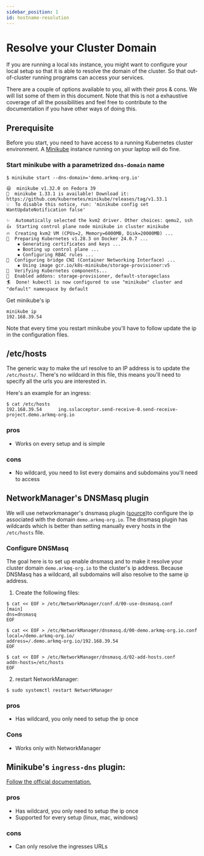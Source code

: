 ```yaml
---
sidebar_position: 1
id: hostname-resolution
---
```


# Resolve your Cluster Domain

If you are running a local `k8s` instance, you might want to configure your
local setup so that it is able to resolve the domain of the cluster. So that
out-of-cluster running programs can access your services.

There are a couple of options available to you, all with their pros & cons. We
will list some of them in this document. Note that this is not a exhaustive
coverage of all the possibilities and feel free to contribute to the
documentation if you have other ways of doing this.

## Prerequisite

Before you start, you need to have access to a running Kubernetes cluster
environment. A [Minikube](https://minikube.sigs.k8s.io/docs/start/) instance
running on your laptop will do fine.

### Start minikube with a parametrized `dns-domain` name

```console
$ minikube start --dns-domain='demo.arkmq-org.io'

😄  minikube v1.32.0 on Fedora 39
🎉  minikube 1.33.1 is available! Download it: https://github.com/kubernetes/minikube/releases/tag/v1.33.1
💡  To disable this notice, run: 'minikube config set WantUpdateNotification false'

✨  Automatically selected the kvm2 driver. Other choices: qemu2, ssh
👍  Starting control plane node minikube in cluster minikube
🔥  Creating kvm2 VM (CPUs=2, Memory=6000MB, Disk=20000MB) ...
🐳  Preparing Kubernetes v1.28.3 on Docker 24.0.7 ...
    ▪ Generating certificates and keys ...
    ▪ Booting up control plane ...
    ▪ Configuring RBAC rules ...
🔗  Configuring bridge CNI (Container Networking Interface) ...
    ▪ Using image gcr.io/k8s-minikube/storage-provisioner:v5
🔎  Verifying Kubernetes components...
🌟  Enabled addons: storage-provisioner, default-storageclass
🏄  Done! kubectl is now configured to use "minikube" cluster and "default" namespace by default
```

Get minikube's ip

```console
minikube ip
192.168.39.54
```

Note that every time you restart minikube you'll have to follow update the ip in
the configuration files.

## /etc/hosts

The generic way to make the url resolve to an IP address is to update the
`/etc/hosts/`. There's no wildcard in this file, this means you'll need to
specify all the urls you are interested in.

Here's an example for an ingress:
```console
$ cat /etc/hosts
192.168.39.54      ing.sslacceptor.send-receive-0.send-receive-project.demo.arkmq-org.io
```
### pros

* Works on every setup and is simple

### cons

* No wildcard, you need to list every domains and subdomains you'll need to access

## NetworkManager's DNSMasq plugin

We will use networkmanager's dnsmasq plugin
([source](https://fedoramagazine.org/using-the-networkmanagers-dnsmasq-plugin/))to
configure the ip associated with the domain `demo.arkmq-org.io`. The dnsmasq plugin
has wildcards which is better than setting manually every hosts in the
`/etc/hosts` file.

### Configure DNSMasq

The goal here is to set up enable dnsmasq and to make it resolve your cluster
domain `demo.arkmq-org.io` to the cluster's ip address. Because DNSMasq has a
wildcard, all subdomains will also resolve to the same ip address.

1. Create the following files:

```console
$ cat << EOF > /etc/NetworkManager/conf.d/00-use-dnsmasq.conf
[main]
dns=dnsmasq
EOF
```

```console
$ cat << EOF > /etc/NetworkManager/dnsmasq.d/00-demo.arkmq-org.io.conf
local=/demo.arkmq-org.io/
address=/.demo.arkmq-org.io/192.168.39.54
EOF
```

```console
$ cat << EOF > /etc/NetworkManager/dnsmasq.d/02-add-hosts.conf
addn-hosts=/etc/hosts
EOF
```

2. restart NetworkManager:

```console
$ sudo systemctl restart NetworkManager
```

### pros

* Has wildcard, you only need to setup the ip once

### Cons

* Works only with NetworkManager

## Minikube's `ingress-dns` plugin:

[Follow the official documentation.](https://minikube.sigs.k8s.io/docs/handbook/addons/ingress-dns/)

### pros

* Has wildcard, you only need to setup the ip once
* Supported for every setup (linux, mac, windows)

### cons

* Can only resolve the ingresses URLs
